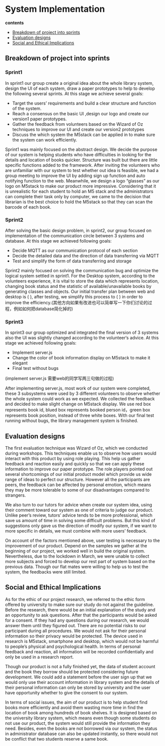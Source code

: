 # System Implementation

**contents**
- [Breakdown of project into sprints](#breakdown-of-project-into-sprints)
- [Evaluation designs](#evaluation-designs)
- [Social and Ethical Implications](#social-and-ethical-implications)


## Breakdown of project into sprints
### Sprint1

In sprint1 our group create a original idea about the whole library system, design the UI of each system, draw a paper prototypes to help to develop the following several sprints. At this stage we achieve several goals:

- Target the users’ requirements and build a clear structure and function of the system.
- Reach a consensus on the basic UI ,design our logo and create our version1 paper prototypes.
- Gather the feedback from volunteers based on the Wizard of Oz techniques to improve our UI and create our version2 prototypes
- Discuss the which system the M5stack can be applied in to make sure the system can work efficiently.

Sprint1 was mainly focused on the abstract design. We decide the purpose of our system is helping students who have difficulties in looking for the details and location of books quicker. Structure was built but there are little specific functions added to the framework. After inviting the volunteers who are unfamiliar with our system to test whether out idea is feasible, we had a group meeting to improve the UI by adding sign up function and auto notifying function to the web. Meanwhile, we design a logo “glasses” as our logo on M5stack to make our product more impressive. Considering that it is unrealistic for each student to hold an M5 stack and the administrators can complete their task only by computer, we came to the decision that librarian is the best choice to hold the M5stack so that they can scan the barcode of each book.

### Sprint2

After solving the basic design problem, in sprint2, our group focused on implementation of the communication circle between 3 systems and database. At this stage we achieved following goals:

- Decide MQTT as our communication protocol of each section
- Decide the detailed data and the direction of data transferring via MQTT
- Test and simplify the form of data transferring and storage

Sprint2 mainly focused on solving the communication bug and optimize the logical system settled in sprint1. For the Desktop system, according to the volunteers experience, it is vital to store the data which represents location, changing book status and the statistic of available/unavailable books by generating classes and objects. Our initial transfer plan between web and desktop is (  ), after testing, we simplify this process to (  ) in order to improve the efficiency.(其他方向如果有改进也可以简单写一下你们讨论的过程，例如如何把database简化掉的)

### Sprint3

In sprint3 our group optimized and integrated the final version of 3 systems also the UI was slightly changed according to the volunteer‘s advice. At this stage we achieved following goals:

- Implement server.js
- Change the color of book information display on M5stack to make it elegant
- Final test without bugs

(implement server.js 需要web的同学写两三句做的过程)

After implementing server.js, most work of our system were completed, these 3 subsystems were used by 3 different volunteers to observe whether the whole system could work as we expected. We collected the feedback and decided to make slight change on M5stack display. We use red box represents book id, blued box represents booked person id，green box represents book position, instead of three white boxes. With our final test running without bugs, the library management system is finished.

    

## Evaluation designs
The first evaluation technique was Wizard of Oz, which we conducted during workshops. This techniques enable us to observe how users would interact with this product by using role playing. This help us gather feedback and reaction easily and quickly so that we can apply these information to improve our paper prototype. The role players pointed out several shortcomings of our initial product model which provide us wide range of ideas to perfect our structure. However all the participants are peers, the feedback can be affected by personal emotion, which means they may be more tolerable to some of our disadvantages compared to strangers.

We also turn to our tutors for advice when create our system idea, using their comment toward our system as one of criteria to judge our product. Unlike peer’s review, tutors’ advice tends to be more professional, which save us amount of time in solving some difficult problems. But this kind of suggestions only gave us the direction of modify our system, if we want to more specific in details, we must combine with more users’ feedback.

On account of the factors mentioned above, user testing is necessary to the improvement of our product. Depend on the samples we gather at the beginning of our project, we worked well in build the original system. Nevertheless, due to the lockdown in March, we were unable to collect more subjects and forced to develop our rest part of system based on the previous data. Though our flat mates were willing to help us to test the system, the feedbacks were still limited. 



## Social and Ethical Implications
As for the ethic of our project research, we referred to the ethic form offered by university to make sure our study do not against the guideline. Before the research, there would be an initial explanation of the study and an opportunity to ask questions. After that the participants would be asked for a consent. If they had any questions during our research, we would answer them until they figured out.
There are no potential risks to our participant during all procedures. We would not ask for their personal information so their privacy would be protected. The device used in research is M5stack, smartphone and desktop, which would not be harmful to people’s physical and psychological health.
In terms of personal feedback and reaction, all information will be recorded confidentially and only be used in a research report. 

Though our product is not a fully finished yet, the data of student account and the book they borrow should be protected considering future development. We could add a statement before the user sign up that we would only use their account information in library system and the details of their personal information can only be stored by university and the user have opportunity whether to give the consent to our system.

In terms of social issues, the aim of our product is to help student find books more efficiently and avoid them wasting more time in find the location of book among hundreds of book shelves. It is designed based on the university library system, which means even though some students do not use our product, the system would still provide the information they need. Besides, even the books are not borrowed via our system, the status in administrator database can also be updated instantly, so there would not be conflict that two students reserve a same book. 
